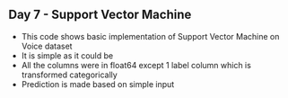 ## Day 7 - Support Vector Machine
- This code shows basic implementation of Support Vector Machine on Voice dataset
- It is simple as it could be
- All the columns were in float64 except 1 label column which is transformed categorically
- Prediction is made based on simple input